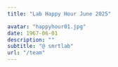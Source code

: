 ```yaml
---
title: "Lab Happy Hour June 2025"

avatar: "happyhour01.jpg"
date: 1967-06-01
description: ""
subtitle: "@ smrtlab"
url: "/team"
---
```

